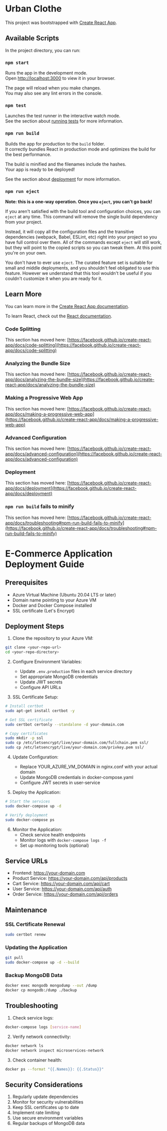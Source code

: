 # Urban Clothe

This project was bootstrapped with [Create React App](https://github.com/facebook/create-react-app).

## Available Scripts

In the project directory, you can run:

### `npm start`

Runs the app in the development mode.\
Open [http://localhost:3000](http://localhost:3000) to view it in your browser.

The page will reload when you make changes.\
You may also see any lint errors in the console.

### `npm test`

Launches the test runner in the interactive watch mode.\
See the section about [running tests](https://facebook.github.io/create-react-app/docs/running-tests) for more information.

### `npm run build`

Builds the app for production to the `build` folder.\
It correctly bundles React in production mode and optimizes the build for the best performance.

The build is minified and the filenames include the hashes.\
Your app is ready to be deployed!

See the section about [deployment](https://facebook.github.io/create-react-app/docs/deployment) for more information.

### `npm run eject`

**Note: this is a one-way operation. Once you `eject`, you can't go back!**

If you aren't satisfied with the build tool and configuration choices, you can `eject` at any time. This command will remove the single build dependency from your project.

Instead, it will copy all the configuration files and the transitive dependencies (webpack, Babel, ESLint, etc) right into your project so you have full control over them. All of the commands except `eject` will still work, but they will point to the copied scripts so you can tweak them. At this point you're on your own.

You don't have to ever use `eject`. The curated feature set is suitable for small and middle deployments, and you shouldn't feel obligated to use this feature. However we understand that this tool wouldn't be useful if you couldn't customize it when you are ready for it.

## Learn More

You can learn more in the [Create React App documentation](https://facebook.github.io/create-react-app/docs/getting-started).

To learn React, check out the [React documentation](https://reactjs.org/).

### Code Splitting

This section has moved here: [https://facebook.github.io/create-react-app/docs/code-splitting](https://facebook.github.io/create-react-app/docs/code-splitting)

### Analyzing the Bundle Size

This section has moved here: [https://facebook.github.io/create-react-app/docs/analyzing-the-bundle-size](https://facebook.github.io/create-react-app/docs/analyzing-the-bundle-size)

### Making a Progressive Web App

This section has moved here: [https://facebook.github.io/create-react-app/docs/making-a-progressive-web-app](https://facebook.github.io/create-react-app/docs/making-a-progressive-web-app)

### Advanced Configuration

This section has moved here: [https://facebook.github.io/create-react-app/docs/advanced-configuration](https://facebook.github.io/create-react-app/docs/advanced-configuration)

### Deployment

This section has moved here: [https://facebook.github.io/create-react-app/docs/deployment](https://facebook.github.io/create-react-app/docs/deployment)

### `npm run build` fails to minify

This section has moved here: [https://facebook.github.io/create-react-app/docs/troubleshooting#npm-run-build-fails-to-minify](https://facebook.github.io/create-react-app/docs/troubleshooting#npm-run-build-fails-to-minify)

# E-Commerce Application Deployment Guide

## Prerequisites

- Azure Virtual Machine (Ubuntu 20.04 LTS or later)
- Domain name pointing to your Azure VM
- Docker and Docker Compose installed
- SSL certificate (Let's Encrypt)

## Deployment Steps

1. Clone the repository to your Azure VM:
```bash
git clone <your-repo-url>
cd <your-repo-directory>
```

2. Configure Environment Variables:
   - Update `.env.production` files in each service directory
   - Set appropriate MongoDB credentials
   - Update JWT secrets
   - Configure API URLs

3. SSL Certificate Setup:
```bash
# Install certbot
sudo apt-get install certbot -y

# Get SSL certificate
sudo certbot certonly --standalone -d your-domain.com

# Copy certificates
sudo mkdir -p ssl
sudo cp /etc/letsencrypt/live/your-domain.com/fullchain.pem ssl/
sudo cp /etc/letsencrypt/live/your-domain.com/privkey.pem ssl/
```

4. Update Configuration:
   - Replace YOUR_AZURE_VM_DOMAIN in nginx.conf with your actual domain
   - Update MongoDB credentials in docker-compose.yaml
   - Configure JWT secrets in user-service

5. Deploy the Application:
```bash
# Start the services
sudo docker-compose up -d

# Verify deployment
sudo docker-compose ps
```

6. Monitor the Application:
   - Check service health endpoints
   - Monitor logs with `docker-compose logs -f`
   - Set up monitoring tools (optional)

## Service URLs

- Frontend: https://your-domain.com
- Product Service: https://your-domain.com/api/products
- Cart Service: https://your-domain.com/api/cart
- User Service: https://your-domain.com/api/auth
- Order Service: https://your-domain.com/api/orders

## Maintenance

### SSL Certificate Renewal
```bash
sudo certbot renew
```

### Updating the Application
```bash
git pull
sudo docker-compose up -d --build
```

### Backup MongoDB Data
```bash
docker exec mongodb mongodump --out /dump
docker cp mongodb:/dump ./backup
```

## Troubleshooting

1. Check service logs:
```bash
docker-compose logs [service-name]
```

2. Verify network connectivity:
```bash
docker network ls
docker network inspect microservices-network
```

3. Check container health:
```bash
docker ps --format "{{.Names}}: {{.Status}}"
```

## Security Considerations

1. Regularly update dependencies
2. Monitor for security vulnerabilities
3. Keep SSL certificates up to date
4. Implement rate limiting
5. Use secure environment variables
6. Regular backups of MongoDB data
